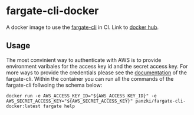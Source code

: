 # fargate-cli-docker
A docker image to use the [fargate-cli](https://github.com/awslabs/fargatecli) in CI. Link to [docker hub](https://hub.docker.com/repository/docker/panzki/fargate-cli-docker/general).

## Usage
The most convinient way to authenticate with AWS is to provide environment varibales for the access key id and the secret access key. For more ways to provide the credentials please see the [documentation](AWS_SECRET_ACCESS_KEY) of the fargate-cli. Within the container you can run all the commands of the fargate-cli follwoing the schema below:

```
docker run -e AWS_ACCESS_KEY_ID="${AWS_ACCESS_KEY_ID}" -e AWS_SECRET_ACCESS_KEY="${AWS_SECRET_ACCESS_KEY}" panzki/fargate-cli-docker:latest fargate help
```